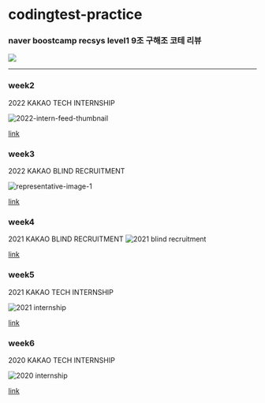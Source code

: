 # codingtest-practice
### naver boostcamp recsys level1 9조 구해조 코테 리뷰
<img src="https://img.shields.io/badge/python-3776AB?style=for-the-badge&logo=python&logoColor=white">

---

### week2
2022 KAKAO TECH INTERNSHIP

![2022-intern-feed-thumbnail](https://user-images.githubusercontent.com/46878756/197375931-f8c8982b-e68d-468d-85c7-2aa8dcf62b8f.png)

[link](https://school.programmers.co.kr/learn/challenges?page=1&partIds=31236)
### week3
2022 KAKAO BLIND RECRUITMENT

![representative-image-1](https://user-images.githubusercontent.com/46878756/197376019-642fc632-e644-4540-a48e-27eb928fc8d7.png)

[link](https://school.programmers.co.kr/learn/challenges?page=1&partIds=25448)
### week4
2021 KAKAO BLIND RECRUITMENT
![2021 blind recruitment](https://user-images.githubusercontent.com/46878756/197375938-a8eec211-98e1-424c-b6ea-78b6f21d93f1.png)

[link](https://school.programmers.co.kr/learn/challenges?page=1&partIds=20069)
### week5
2021 KAKAO TECH INTERNSHIP

![2021 internship](https://user-images.githubusercontent.com/46878756/197375934-9d5b3ae6-9cad-4ebe-bb7d-de88de6ea139.png)

[link](https://school.programmers.co.kr/learn/challenges?page=1&partIds=22586)

### week6
2020 KAKAO TECH INTERNSHIP

![2020 internship](https://user-images.githubusercontent.com/46878756/197375937-e96f17ee-8ed0-4fd8-907e-b38f3d4e2fcd.png)

[link](https://school.programmers.co.kr/learn/challenges?page=1&partIds=18498)
